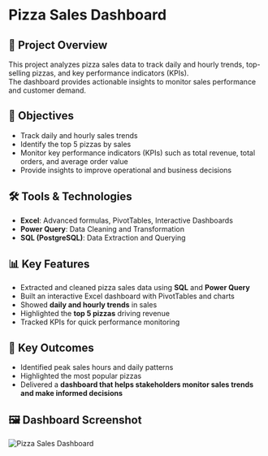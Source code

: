 # Pizza Sales Dashboard

## 📌 Project Overview
This project analyzes pizza sales data to track daily and hourly trends, top-selling pizzas, and key performance indicators (KPIs).  
The dashboard provides actionable insights to monitor sales performance and customer demand.  

## 🎯 Objectives
- Track daily and hourly sales trends  
- Identify the top 5 pizzas by sales  
- Monitor key performance indicators (KPIs) such as total revenue, total orders, and average order value  
- Provide insights to improve operational and business decisions  

## 🛠 Tools & Technologies
- **Excel**: Advanced formulas, PivotTables, Interactive Dashboards  
- **Power Query**: Data Cleaning and Transformation  
- **SQL (PostgreSQL)**: Data Extraction and Querying  

## 📊 Key Features
- Extracted and cleaned pizza sales data using **SQL** and **Power Query**  
- Built an interactive Excel dashboard with PivotTables and charts  
- Showed **daily and hourly trends** in sales  
- Highlighted the **top 5 pizzas** driving revenue  
- Tracked KPIs for quick performance monitoring  

## 🚀 Key Outcomes
- Identified peak sales hours and daily patterns  
- Highlighted the most popular pizzas  
- Delivered a **dashboard that helps stakeholders monitor sales trends and make informed decisions**  

## 🖼 Dashboard Screenshot
![Pizza Sales Dashboard](pizza_dashboard.png)
